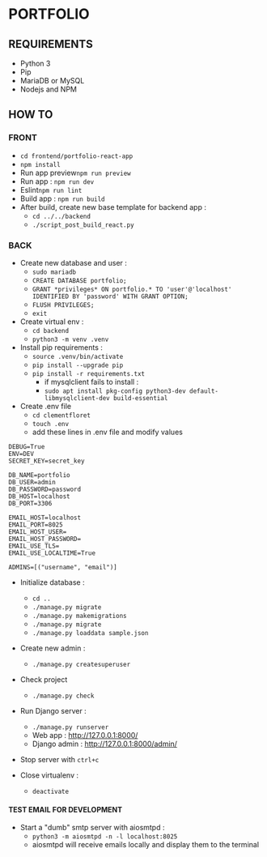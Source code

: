 # PORTFOLIO

## REQUIREMENTS

- Python 3
- Pip 
- MariaDB or MySQL
- Nodejs and NPM


## HOW TO

### FRONT

- `cd frontend/portfolio-react-app`
- `npm install`
- Run app preview`npm run preview`
- Run app : `npm run dev`
- Eslint`npm run lint`
- Build app : `npm run build`
- After build, create new base template for backend app : 
  - `cd ../../backend`
  - `./script_post_build_react.py`


### BACK

- Create new database and user :
  - `sudo mariadb`
  - `CREATE DATABASE portfolio;`
  - `GRANT *privileges* ON portfolio.* TO 'user'@'localhost' IDENTIFIED BY 'password' WITH GRANT OPTION;`
  - `FLUSH PRIVILEGES;`
  - `exit`
- Create virtual env : 
  - `cd backend`
  - `python3 -m venv .venv`
- Install pip requirements :
  - `source .venv/bin/activate`
  - `pip install --upgrade pip`
  - `pip install -r requirements.txt`
    - if mysqlclient fails to install : 
    - `sudo apt install pkg-config python3-dev default-libmysqlclient-dev build-essential`
- Create .env file
  - `cd clementfloret`
  - `touch .env`
  - add these lines in .env file and modify values

```
DEBUG=True
ENV=DEV
SECRET_KEY=secret_key

DB_NAME=portfolio
DB_USER=admin
DB_PASSWORD=password
DB_HOST=localhost
DB_PORT=3306

EMAIL_HOST=localhost
EMAIL_PORT=8025
EMAIL_HOST_USER=
EMAIL_HOST_PASSWORD=
EMAIL_USE_TLS=
EMAIL_USE_LOCALTIME=True

ADMINS=[("username", "email")]
```
  
- Initialize database :
  - `cd ..`
  - `./manage.py migrate`
  - `./manage.py makemigrations`
  - `./manage.py migrate`
  - `./manage.py loaddata sample.json`
  
- Create new admin :
  - `./manage.py createsuperuser`
- Check project 
  - `./manage.py check`
- Run Django server :
  - `./manage.py runserver`
  - Web app : http://127.0.0.1:8000/
  - Django admin : http://127.0.0.1:8000/admin/
- Stop server with `ctrl+c`
- Close virtualenv :
  - `deactivate`


#### TEST EMAIL FOR DEVELOPMENT

- Start a "dumb" smtp server with aiosmtpd :
  - `python3 -m aiosmtpd -n -l localhost:8025`
  - aiosmtpd will receive emails locally and display them to the terminal
